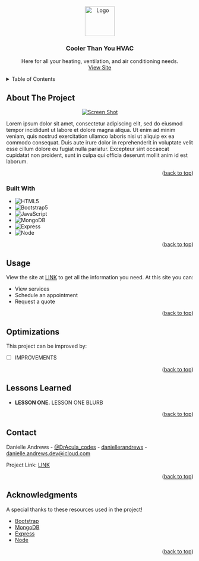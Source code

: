 <!-- Improved compatibility of back to top link: See: https://github.com/othneildrew/Best-README-Template/pull/73 -->

<a name="readme-top"></a>

<!-- PROJECT LOGO -->
<br />
<div align="center">
  <a href="#">
    <img src="./images/logo.png" alt="Logo" width="80" />
  </a>

  <h3 align="center">Cooler Than You HVAC</h3>

  <p align="center">
    Here for all your heating, ventilation, and air conditioning needs.
    <br />
    <a href="#">View Site</a>
  </p>
</div>

<!-- TABLE OF CONTENTS -->
<details>
  <summary>Table of Contents</summary>
  <ol>
    <li>
      <a href="#about-the-project">About The Project</a>
      <ul>
        <li><a href="#built-with">Built With</a></li>
      </ul>
    </li>
    <li><a href="#usage">Usage</a></li>
    <li><a href="#optimizations">Optimizations</a></li>
    <li><a href="#lessons-learned">Lessons Learned</a></li>
    <li><a href="#contact">Contact</a></li>
    <li><a href="#acknowledgments">Acknowledgments</a></li>
  </ol>
</details>

<!-- ABOUT THE PROJECT -->

## About The Project

<p align="center">
    <a href="#">
      <img src='./images/IMAGE' alt='Screen Shot' />
    </a>
</p>

Lorem ipsum dolor sit amet, consectetur adipiscing elit, sed do eiusmod tempor incididunt ut labore et dolore magna aliqua. Ut enim ad minim veniam, quis nostrud exercitation ullamco laboris nisi ut aliquip ex ea commodo consequat. Duis aute irure dolor in reprehenderit in voluptate velit esse cillum dolore eu fugiat nulla pariatur. Excepteur sint occaecat cupidatat non proident, sunt in culpa qui officia deserunt mollit anim id est laborum.

<p align="right">(<a href="#readme-top">back to top</a>)</p>

### Built With

- ![HTML5](https://img.shields.io/badge/html5-e34f26?style=flat&logo=html5&logoColor=white)
- ![Bootstrap5](https://img.shields.io/badge/bootstrap-7952B3?style=flat&logo=bootstrap&logoColor=white)
- ![JavaScript](https://img.shields.io/badge/javascript-323330?style=flat&logo=javascript&logoColor=F7DF1E)
- ![MongoDB](https://img.shields.io/badge/mongodb-47A248?style=flat&logo=mongodb&logoColor=white)
- ![Express](https://img.shields.io/badge/express-000000?style=flat&logo=express&logoColor=white)
- ![Node](https://img.shields.io/badge/node-5FA04E?style=flat&logo=node.js&logoColor=white)

<p align="right">(<a href="#readme-top">back to top</a>)</p>

<!-- USAGE -->

## Usage

View the site at [LINK](#) to get all the information you need. At this site you can:

- View services
- Schedule an appointment
- Request a quote

<p align="right">(<a href="#readme-top">back to top</a>)</p>

<!-- OPTIMIZATIONS -->

## Optimizations

This project can be improved by:

- [ ] IMPROVEMENTS

<p align="right">(<a href="#readme-top">back to top</a>)</p>

<!-- LESSONS LEARNED -->

## Lessons Learned

- **LESSON ONE.** LESSON ONE BLURB

<p align="right">(<a href="#readme-top">back to top</a>)</p>

<!-- CONTACT -->

## Contact

Danielle Andrews - [@DrAcula_codes](https://twitter.com/DrAcula_codes 'Twitter/X') - [daniellerandrews](https://www.linkedin.com/in/daniellerandrews 'LinkedIn') - danielle.andrews.dev@icloud.com

Project Link: [LINK](#)

<p align="right">(<a href="#readme-top">back to top</a>)</p>

<!-- ACKNOWLEDGMENTS -->

## Acknowledgments

A special thanks to these resources used in the project!

- [Bootstrap](https://getbootstrap.com/)
- [MongoDB](https://www.mongodb.com/)
- [Express](https://expressjs.com/)
- [Node](https://nodejs.org/)

<p align="right">(<a href="#readme-top">back to top</a>)</p>
